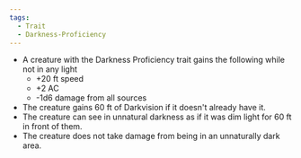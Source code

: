 ```yaml
---
tags:
  - Trait
  - Darkness-Proficiency
---
```

- A creature with the Darkness Proficiency trait gains the following while not in any light
	- +20 ft speed
	- +2 AC
	- -1d6 damage from all sources
- The creature gains 60 ft of Darkvision if it doesn't already have it.
- The creature can see in unnatural darkness as if it was dim light for 60 ft in front of them.
- The creature does not take damage from being in an unnaturally dark area.